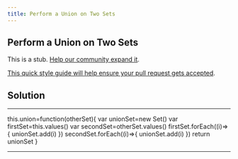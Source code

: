 ```yaml
---
title: Perform a Union on Two Sets
---
```

## Perform a Union on Two Sets

This is a stub. <a href='https://github.com/freecodecamp/guides/tree/master/src/pages/certifications/coding-interview-prep/data-structures/perform-a-union-on-two-sets/index.md' target='_blank' rel='nofollow'>Help our community expand it</a>.

<a href='https://github.com/freecodecamp/guides/blob/master/README.md' target='_blank' rel='nofollow'>This quick style guide will help ensure your pull request gets accepted</a>.

<!-- The article goes here, in GitHub-flavored Markdown. Feel free to add YouTube videos, images, and CodePen/JSBin embeds  -->


## Solution

-------------------------------

this.union=function(otherSet){
        var unionSet=new Set()
        var firstSet=this.values()
        var secondSet=otherSet.values()
        firstSet.forEach((i)=>{
            unionSet.add(i)
        })
        secondSet.forEach((i)=>{
            unionSet.add(i)
        })
        return unionSet
    }
    
--------------------------------
